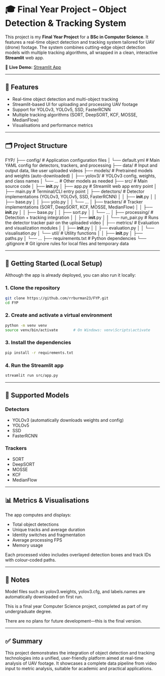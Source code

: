 # 🎓 Final Year Project – Object Detection & Tracking System

This project is my **Final Year Project** for a **BSc in Computer Science**. It features a real-time object detection and tracking system tailored for UAV (drone) footage. The system combines cutting-edge object detection models with multiple tracking algorithms, all wrapped in a clean, interactive **Streamlit** web app.

🔗 **Live Demo:** [Streamlit App](https://deployment-url.streamlit.app)

---

## 🔧 Features

- Real-time object detection and multi-object tracking
- Streamlit-based UI for uploading and processing UAV footage
- Support for YOLOv3, YOLOv5, SSD, FasterRCNN
- Multiple tracking algorithms (SORT, DeepSORT, KCF, MOSSE, MedianFlow)
- Visualisations and performance metrics

---

## 🗂️ Project Structure

FYP/
├── config/                # Application configuration files
│   └── default.yml        # Main YAML config for detectors, trackers, and processing
├── data/                  # Input and output data, like user uploaded videos
├── models/                # Pretrained models and weights (auto-downloaded)
│   ├── yolov3/            # YOLOv3 config, weights, and class names
│   └── ...                # Other models as needed
├── src/                   # Main source code
│   ├── __init__.py
│   ├── app.py             # Streamlit web app entry point
│   ├── main.py            # Terminal/CLI entry point
│   ├── detectors/         # Detector implementations (YOLOv3, YOLOv5, SSD, FasterRCNN)
│   │   ├── __init__.py
│   │   ├── base.py
│   │   ├── yolo.py
│   │   └── ...
│   ├── trackers/          # Tracker implementations (SORT, DeepSORT, KCF, MOSSE, MedianFlow)
│   │   ├── __init__.py
│   │   ├── base.py
│   │   ├── sort.py
│   │   └── ...
│   ├── processing/        # Detection + tracking integration
│   │   ├── __init__.py
│   │   └── run_pair.py    # Runs the detector tracker pair on the uploaded video
│   ├── metrics/           # Evaluation and visualization modules
│   │   ├── __init__.py
│   │   ├── evaluation.py
│   │   └── visualisation.py
│   └── util/              # Utility functions
│   │   ├── __init__.py
│       ├── paths.py
│       └── ...
├── requirements.txt       # Python dependencies
└── .gitignore             # Git ignore rules for local files and temporary data

---

## 🚀 Getting Started (Local Setup)

Although the app is already deployed, you can also run it locally:

### 1. Clone the repository

```bash
git clone https://github.com/rrburman23/FYP.git
cd FYP
```

### 2. Create and activate a virtual environment

```bash
python -m venv venv
source venv/bin/activate       # On Windows: venv\Scripts\activate
```

### 3. Install the dependencies

```bash
pip install -r requirements.txt
```

### 4. Run the Streamlit app

```bash
streamlit run src/app.py
```

---

## 🤖 Supported Models

### Detectors

- YOLOv3 (automatically downloads weights and config)
- YOLOv5
- SSD
- FasterRCNN

### Trackers

- SORT
- DeepSORT
- MOSSE
- KCF
- MedianFlow

---

## 📊 Metrics & Visualisations

The app computes and displays:

- Total object detections
- Unique tracks and average duration
- Identity switches and fragmentation
- Average processing FPS
- Memory usage

Each processed video includes overlayed detection boxes and track IDs with colour-coded paths.

---

## 📌 Notes

Model files such as yolov3.weights, yolov3.cfg, and labels.names are automatically downloaded on first run.

This is a final year Computer Science project, completed as part of my undergraduate degree.

There are no plans for future development—this is the final version.

---

## ✅ Summary

This project demonstrates the integration of object detection and tracking technologies into a unified, user-friendly platform aimed at real-time analysis of UAV footage. It showcases a complete data pipeline from video input to metric analysis, suitable for academic and practical applications.
